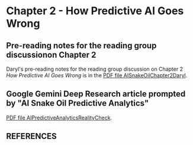 # Chapter 2 - How Predictive AI Goes Wrong

## Pre-reading notes for the reading group discussionon Chapter 2

Daryl's pre-reading notes for the reading group discussion on Chapter 2 _How Predictive AI Goes Wrong_ is in the [PDF file AISnakeOilChapter2Daryl](AISnakeOilChapter2Daryl.pdf).

## Google Gemini Deep Research article prompted by "AI Snake Oil Predictive Analytics"

[PDF file AIPredictiveAnalyticsRealityCheck](AIPredicativeAnalyticsRealityCheck.pdf).

## REFERENCES

[^FairnessAndMachineLearning]:
    Solon Barocas, Moritz Hardt and Arvind Narayanan _Fairness and Machine Learning: Limitations and Opportunities_ **The MIT Press** 2023 ISBN: 9780262048613
	
[^FairMLBookWebsite]:
    https://fairmlbook.org Open Access edition of _Fairness and Machine Learning_[^FairnessAndMachineLearning] (PDF)
	
[^FairMLMITPressWebsite]:
    https://mitpress.mit.edu/9780262048613/fairness-and-machine-learning/ Resources tab - _Exercises and Discussion Prompts_
	
[^WeaponsOfMathDestruction]:
    Cathy O'Neil _Weapons of Math Destruction: How Big Data Increases Inequality and Threatens Democracy_ **Penguine Books: Allen Lane** 2016 ISBN: 9780141985411
	
[^TechnicallyWrong]:
    Sara Wachter-Boettcher _Technically Wrong: Sexist Apps, Biased Algorithms, and Other Threats of Toxic Tech_ **W. W. Norton & Company** 2017 ISBN: 9780393634631
	
[^AutomatingInequality]:
    Virginia Eubanks _Automating Inequality: How High-Tech Tools Profile, Police, and Punish the Poor_ **New York: St. Martin's Press** 2017 ISBN: 9781250074317
	
[^TheAlgorithm]:
    Hilke Schellmann _The Algorithm: How AI Can Hijack Your Career and Steal Your Future_ **London: Hurst & Company** 2024 ISBN: 9781805260981

[^TheSignalAndTheNoise]:
    Nate Silver _The Signal and the Noise: The Art and Science of Prediction_ **Penguin Books: Allen Lane** 2012 ISBN: 9781846147524
	